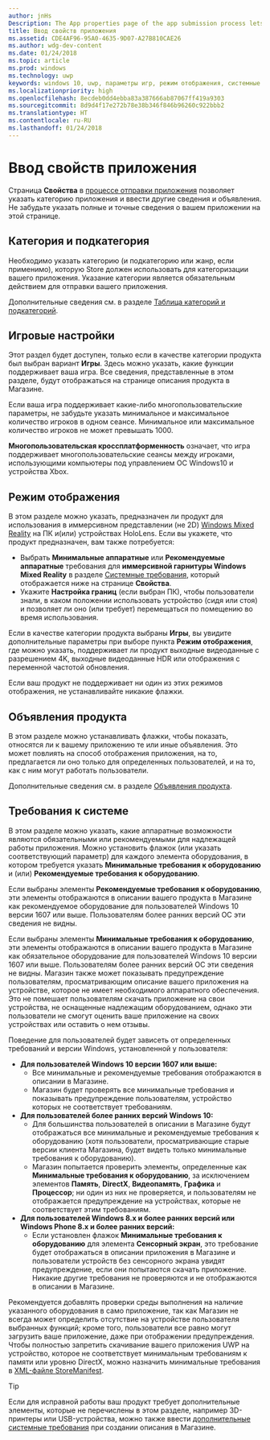 ```yaml
---
author: jnHs
Description: The App properties page of the app submission process lets you define your app's category and indicate hardware preferences or other declarations.
title: Ввод свойств приложения
ms.assetid: CDE4AF96-95A0-4635-9D07-A27B810CAE26
ms.author: wdg-dev-content
ms.date: 01/24/2018
ms.topic: article
ms.prod: windows
ms.technology: uwp
keywords: windows 10, uwp, параметры игр, режим отображения, системные требования, аппаратные требования, минимальное оборудование, рекомендованное оборудование
ms.localizationpriority: high
ms.openlocfilehash: 8ecdeb0dd4ebba83a387666ab87067ff419a9303
ms.sourcegitcommit: 8d9d4f17e272b78e38b346f846b96260c922bbb2
ms.translationtype: HT
ms.contentlocale: ru-RU
ms.lasthandoff: 01/24/2018
---
```

# <a name="enter-app-properties"></a>Ввод свойств приложения

Страница **Свойства** в [процессе отправки приложения](app-submissions.md) позволяет указать категорию приложения и ввести другие сведения и объявления. Не забудьте указать полные и точные сведения о вашем приложении на этой странице.


## <a name="category-and-subcategory"></a>Категория и подкатегория

Необходимо указать категорию (и подкатегорию или жанр, если применимо), которую Store должен использовать для категоризации вашего приложения. Указание категории является обязательным действием для отправки вашего приложения.

Дополнительные сведения см. в разделе [Таблица категорий и подкатегорий](category-and-subcategory-table.md).


## <a name="game-settings"></a>Игровые настройки

Этот раздел будет доступен, только если в качестве категории продукта был выбран вариант **Игры**. Здесь можно указать, какие функции поддерживает ваша игра. Все сведения, представленные в этом разделе, будут отображаться на странице описания продукта в Магазине.

Если ваша игра поддерживает какие-либо многопользовательские параметры, не забудьте указать минимальное и максимальное количество игроков в одном сеансе. Минимальное или максимальное количество игроков не может превышать 1000.

**Многопользовательская кроссплатформенность** означает, что игра поддерживает многопользовательские сеансы между игроками, использующими компьютеры под управлением ОС Windows10 и устройства Xbox.


## <a name="display-mode"></a>Режим отображения

В этом разделе можно указать, предназначен ли продукт для использования в иммерсивном представлении (не 2D) [Windows Mixed Reality](https://developer.microsoft.com/windows/mixed-reality) на ПК и(или) устройствах HoloLens. Если вы укажете, что продукт предназначен, вам также потребуется:
- Выбрать **Минимальные аппаратные** или **Рекомендуемые аппаратные** требования для **иммерсивной гарнитуры Windows Mixed Reality** в разделе [Системные требования](#system-requirements), который отображается ниже на странице **Свойства**.
- Укажите **Настройка границ** (если выбран ПК), чтобы пользователи знали, в каком положении использовать устройство (сидя или стоя) и позволяет ли оно (или требует) перемещаться по помещению во время использования. 

Если в качестве категории продукта выбраны **Игры**, вы увидите дополнительные параметры при выборе пункта **Режим отображения**, где можно указать, поддерживает ли продукт выходные видеоданные с разрешением 4K, выходные видеоданные HDR или отображения с переменной частотой обновления.

Если ваш продукт не поддерживает ни один из этих режимов отображения, не устанавливайте никакие флажки.


## <a name="product-declarations"></a>Объявления продукта

В этом разделе можно устанавливать флажки, чтобы показать, относятся ли к вашему приложению те или иные объявления. Это может повлиять на способ отображения приложения, на то, предлагается ли оно только для определенных пользователей, и на то, как с ним могут работать пользователи.

Дополнительные сведения см. в разделе [Объявления продукта](app-declarations.md).

## <a name="system-requirements"></a>Требования к системе

В этом разделе можно указать, какие аппаратные возможности являются обязательными или рекомендуемыми для надлежащей работы приложения. Можно установить флажок (или указать соответствующий параметр) для каждого элемента оборудования, в котором требуется указать **Минимальные требования к оборудованию** и (или) **Рекомендуемые требования к оборудованию**.

Если выбраны элементы **Рекомендуемые требования к оборудованию**, эти элементы отображаются в описании вашего продукта в Магазине как рекомендуемое оборудование для пользователей Windows 10 версии 1607 или выше. Пользователям более ранних версий ОС эти сведения не видны.

Если выбраны элементы **Минимальные требования к оборудованию**, эти элементы отображаются в описании вашего продукта в Магазине как обязательное оборудование для пользователей Windows 10 версии 1607 или выше. Пользователям более ранних версий ОС эти сведения не видны. Магазин также может показывать предупреждение пользователям, просматривающим описание вашего приложения на устройстве, которое не имеет необходимого аппаратного обеспечения. Это не помешает пользователям скачать приложение на свои устройства, не оснащенные надлежащим оборудованием, однако эти пользователи не смогут оценить ваше приложение на своих устройствах или оставить о нем отзывы. 

Поведение для пользователей будет зависеть от определенных требований и версии Windows, установленной у пользователя:

- **Для пользователей Windows 10 версии 1607 или выше:**
     - Все минимальные и рекомендуемые требования отображаются в описании в Магазине.
     - Магазин будет проверять все минимальные требования и показывать предупреждение пользователям, устройство которых не соответствует требованиям.
- **Для пользователей более ранних версий Windows 10:**
     - Для большинства пользователей в описании в Магазине будут отображаться все минимальные и рекомендуемые требования к оборудованию (хотя пользователи, просматривающие старые версии клиента Магазина, будет видеть только минимальные требования к оборудованию).
     - Магазин попытается проверить элементы, определенные как **Минимальные требования к оборудованию**, за исключением элементов **Память**, **DirectX**, **Видеопамять**, **Графика** и **Процессор**; ни один из них не проверяется, и пользователям не отображается предупреждение на устройствах, которые не соответствует этим требованиям. 
- **Для пользователей Windows 8.x и более ранних версий или Windows Phone 8.x и более ранних версий:**
     - Если установлен флажок **Минимальные требования к оборудованию** для элемента **Сенсорный экран**, это требование будет отображаться в описании приложения в Магазине и пользователи устройств без сенсорного экрана увидят предупреждение, если они попытаются скачать приложение. Никакие другие требования не проверяются и не отображаются в описании в Магазине.

Рекомендуется добавлять проверки среды выполнения на наличие указанного оборудования в само приложение, так как Магазин не всегда может определить отсутствие на устройстве пользователя выбранных функций; кроме того, пользователи все равно могут загрузить ваше приложение, даже при отображении предупреждения. Чтобы полностью запретить скачивание вашего приложения UWP на устройство, которое не соответствует минимальным требованиям к памяти или уровню DirectX, можно назначить минимальные требования в [XML-файле StoreManifest](https://docs.microsoft.com/uwp/schemas/storemanifest/storemanifestschema2015/schema-root).

> [!TIP]
> Если для исправной работы ваш продукт требует дополнительные элементы, которые не перечислены в этом разделе, например 3D-принтеры или USB-устройства, можно также ввести [дополнительные системные требования](create-app-store-listings.md#additional-system-requirements) при создании описания в Магазине.





